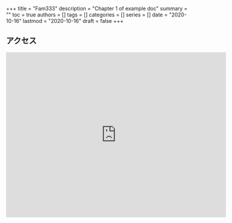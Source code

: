 +++
title = "Fam333"
description = "Chapter 1 of example doc"
summary = ""
toc = true
authors = []
tags = []
categories = []
series = []
date =  "2020-10-16"
lastmod = "2020-10-16"
draft = false
+++

<!--more-->

## アクセス
<iframe src="https://www.google.com/maps/embed?pb=!1m28!1m12!1m3!1d3240.9809833212303!2d139.70381475136364!3d35.677470237687444!2m3!1f0!2f0!3f0!3m2!1i1024!2i768!4f13.1!4m13!3e2!4m5!1s0x60188cb8da369c85%3A0x6027e52dad5dde17!2z5p2x5Lqs6YO95riL6LC35Yy65Y2D6aeE44Kx6LC377yT5LiB55uu77yU77yRIOWMl-WPgumBk-mnhQ!3m2!1d35.6783688!2d139.7055537!4m5!1s0x60188de4dfe54021%3A0x7a7a946727c9e2d1!2z44CSMTUxLTAwNTEg5p2x5Lqs6YO95riL6LC35Yy65Y2D6aeE44Kx6LC377yT5LiB55uu77yT4oiS77yTIOOCqOOCsOOCvOOCr-ODhuOCo-ODluWOn-WuvyBCMUYgQ3JhZnQgQmVlciBUYXAgRkFNMzMz!3m2!1d35.6766108!2d139.7061755!5e0!3m2!1sja!2sjp!4v1608813115739!5m2!1sja!2sjp" width="600" height="450" frameborder="0" style="border:0;" allowfullscreen="" aria-hidden="false" tabindex="0"></iframe>

